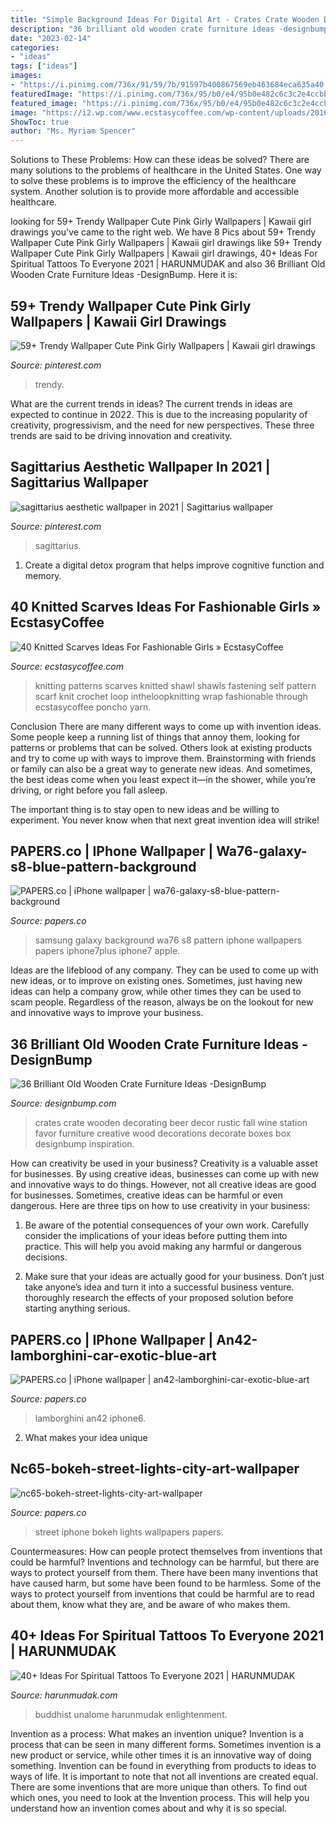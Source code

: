 ```yaml
---
title: "Simple Background Ideas For Digital Art - Crates Crate Wooden Decorating Beer Decor Rustic Fall Wine Station Favor Furniture Creative Wood Decorations Decorate Boxes Box Designbump Inspiration"
description: "36 brilliant old wooden crate furniture ideas -designbump"
date: "2023-02-14"
categories:
- "ideas"
tags: ["ideas"]
images:
- "https://i.pinimg.com/736x/91/59/7b/91597b400867569eb463684eca635a40.jpg"
featuredImage: "https://i.pinimg.com/736x/95/b0/e4/95b0e482c6c3c2e4ccbb89c555599a3f.jpg"
featured_image: "https://i.pinimg.com/736x/95/b0/e4/95b0e482c6c3c2e4ccbb89c555599a3f.jpg"
image: "https://i2.wp.com/www.ecstasycoffee.com/wp-content/uploads/2016/12/Shawls-Knitting-Patterns.jpg?resize=265%2C482"
ShowToc: true
author: "Ms. Myriam Spencer"
---
```



Solutions to These Problems: How can these ideas be solved?
There are many solutions to the problems of healthcare in the United States. One way to solve these problems is to improve the efficiency of the healthcare system. Another solution is to provide more affordable and accessible healthcare.

	

		
looking for 59+ Trendy Wallpaper Cute Pink Girly Wallpapers | Kawaii girl drawings you've came to the right web. We have 8 Pics about 59+ Trendy Wallpaper Cute Pink Girly Wallpapers | Kawaii girl drawings like 59+ Trendy Wallpaper Cute Pink Girly Wallpapers | Kawaii girl drawings, 40+ Ideas For Spiritual Tattoos To Everyone 2021 | HARUNMUDAK and also 36 Brilliant Old Wooden Crate Furniture Ideas -DesignBump. Here it is:
		
    
## 59+ Trendy Wallpaper Cute Pink Girly Wallpapers | Kawaii Girl Drawings

<img loading=lazy src="https://i.pinimg.com/736x/91/59/7b/91597b400867569eb463684eca635a40.jpg" onerror="this.onerror=null;this.src='https://tse4.mm.bing.net/th?id=OIP.qXsuqqUm1d2TuKvlQvdVmwAAAA&amp;pid=15.1';" alt="59+ Trendy Wallpaper Cute Pink Girly Wallpapers | Kawaii girl drawings">

_Source: pinterest.com_

>trendy. 

	

What are the current trends in ideas?
The current trends in ideas are expected to continue in 2022. This is due to the increasing popularity of creativity, progressivism, and the need for new perspectives. These three trends are said to be driving innovation and creativity.

    
## Sagittarius Aesthetic Wallpaper In 2021 | Sagittarius Wallpaper

<img loading=lazy src="https://i.pinimg.com/736x/95/b0/e4/95b0e482c6c3c2e4ccbb89c555599a3f.jpg" onerror="this.onerror=null;this.src='https://tse1.mm.bing.net/th?id=OIP.bRRC0K11JXy8GQF0IUTtXgHaNJ&amp;pid=15.1';" alt="sagittarius aesthetic wallpaper in 2021 | Sagittarius wallpaper">

_Source: pinterest.com_

>sagittarius. 

	

1. Create a digital detox program that helps improve cognitive function and memory.

    
## 40 Knitted Scarves Ideas For Fashionable Girls » EcstasyCoffee

<img loading=lazy src="https://i2.wp.com/www.ecstasycoffee.com/wp-content/uploads/2016/12/Shawls-Knitting-Patterns.jpg?resize=265%2C482" onerror="this.onerror=null;this.src='https://tse3.mm.bing.net/th?id=OIP.ptbn0MWdeZsWcsWdZ1QshQHaNe&amp;pid=15.1';" alt="40 Knitted Scarves Ideas For Fashionable Girls » EcstasyCoffee">

_Source: ecstasycoffee.com_

>knitting patterns scarves knitted shawl shawls fastening self pattern scarf knit crochet loop intheloopknitting wrap fashionable through ecstasycoffee poncho yarn. 

	

Conclusion
There are many different ways to come up with invention ideas. Some people keep a running list of things that annoy them, looking for patterns or problems that can be solved. Others look at existing products and try to come up with ways to improve them.
 Brainstorming with friends or family can also be a great way to generate new ideas. And sometimes, the best ideas come when you least expect it—in the shower, while you’re driving, or right before you fall asleep.

The important thing is to stay open to new ideas and be willing to experiment. You never know when that next great invention idea will strike!

    
## PAPERS.co | IPhone Wallpaper | Wa76-galaxy-s8-blue-pattern-background

<img loading=lazy src="https://papers.co/wallpaper/papers.co-wa76-galaxy-s8-blue-pattern-background-samsung-34-iphone6-plus-wallpaper.jpg" onerror="this.onerror=null;this.src='https://tse2.mm.bing.net/th?id=OIP.0s9FzwdJ8YsNOoTdTyF9RwHaNK&amp;pid=15.1';" alt="PAPERS.co | iPhone wallpaper | wa76-galaxy-s8-blue-pattern-background">

_Source: papers.co_

>samsung galaxy background wa76 s8 pattern iphone wallpapers papers iphone7plus iphone7 apple. 

	

Ideas are the lifeblood of any company. They can be used to come up with new ideas, or to improve on existing ones. Sometimes, just having new ideas can help a company grow, while other times they can be used to scam people. Regardless of the reason, always be on the lookout for new and innovative ways to improve your business.

    
## 36 Brilliant Old Wooden Crate Furniture Ideas -DesignBump

<img loading=lazy src="https://designbump.com/wp-content/uploads/2015/10/crate09.jpg" onerror="this.onerror=null;this.src='https://tse2.mm.bing.net/th?id=OIP.ywL7SreYT2_Rk7nFWorIXAHaLH&amp;pid=15.1';" alt="36 Brilliant Old Wooden Crate Furniture Ideas -DesignBump">

_Source: designbump.com_

>crates crate wooden decorating beer decor rustic fall wine station favor furniture creative wood decorations decorate boxes box designbump inspiration. 

	

How can creativity be used in your business?
Creativity is a valuable asset for businesses. By using creative ideas, businesses can come up with new and innovative ways to do things. However, not all creative ideas are good for businesses. Sometimes, creative ideas can be harmful or even dangerous. Here are three tips on how to use creativity in your business: 
1) Be aware of the potential consequences of your own work. Carefully consider the implications of your ideas before putting them into practice. This will help you avoid making any harmful or dangerous decisions. 

2) Make sure that your ideas are actually good for your business. Don’t just take anyone’s idea and turn it into a successful business venture. thoroughly research the effects of your proposed solution before starting anything serious.

    
## PAPERS.co | IPhone Wallpaper | An42-lamborghini-car-exotic-blue-art

<img loading=lazy src="https://papers.co/wallpaper/papers.co-an42-lamborghini-car-exotic-blue-art-34-iphone6-plus-wallpaper.jpg" onerror="this.onerror=null;this.src='https://tse4.mm.bing.net/th?id=OIP.2O_C-VKvZdrkR9kA85mLNAHaNK&amp;pid=15.1';" alt="PAPERS.co | iPhone wallpaper | an42-lamborghini-car-exotic-blue-art">

_Source: papers.co_

>lamborghini an42 iphone6. 

	

2. What makes your idea unique 

    
## Nc65-bokeh-street-lights-city-art-wallpaper

<img loading=lazy src="http://papers.co/wallpaper/papers.co-nc65-bokeh-street-lights-city-art-41-iphone-wallpaper.jpg" onerror="this.onerror=null;this.src='https://tse2.mm.bing.net/th?id=OIP.JE1w5Nhu3OcTy5XiQyhtKwHaQC&amp;pid=15.1';" alt="nc65-bokeh-street-lights-city-art-wallpaper">

_Source: papers.co_

>street iphone bokeh lights wallpapers papers. 

	

Countermeasures: How can people protect themselves from inventions that could be harmful?
Inventions and technology can be harmful, but there are ways to protect yourself from them. There have been many inventions that have caused harm, but some have been found to be harmless. Some of the ways to protect yourself from inventions that could be harmful are to read about them, know what they are, and be aware of who makes them.

    
## 40+ Ideas For Spiritual Tattoos To Everyone 2021 | HARUNMUDAK

<img loading=lazy src="https://www.harunmudak.com/wp-content/uploads/2020/12/spiritual-tattoos-23-1152x1536.jpg" onerror="this.onerror=null;this.src='https://tse1.mm.bing.net/th?id=OIP.K8jynnELtW_geg6xLH7xdgHaJ4&amp;pid=15.1';" alt="40+ Ideas For Spiritual Tattoos To Everyone 2021 | HARUNMUDAK">

_Source: harunmudak.com_

>buddhist unalome harunmudak enlightenment. 

	

Invention as a process: What makes an invention unique?
Invention is a process that can be seen in many different forms. Sometimes invention is a new product or service, while other times it is an innovative way of doing something. Invention can be found in everything from products to ideas to ways of life.
It is important to note that not all inventions are created equal. There are some inventions that are more unique than others. To find out which ones, you need to look at the Invention process. This will help you understand how an invention comes about and why it is so special.

